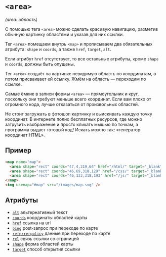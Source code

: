 # `<area>`

_(area: область)_

С помощью тега `<area>` можно сделать красивую навигацию, разметив обычную картинку областями и указав для них ссылки.

Тег `<area>` помещаем внутрь `<map>` и прописываем два обязательных атрибута: `shape` и `coords`, а также `href`, `target`, `alt`.

Если атрибут `href` отсутствует, то все остальные атрибуты, кроме `shape` и `coords`, должны быть опущены.

Тег `<area>` создаёт на картинке невидимую область по координатам, а потом присваивает ей ссылку. Жмём на область — переходим по ссылке.

Самые ёмкие в записи формы `<area>` — прямоугольник и круг, поскольку они требуют меньше всего координат. Если вам плохо от огромного кода, лучше отказаться от произвольных областей.

Не стоит загружать в фотошоп картинку и выискивать каждую точку координат. В интернете полно бесплатных ресурсов, где можно загрузить изображение и просто кликать мышью по точкам, а программа выдаст готовый код! Искать можно так: «генератор координат HTML».

## Пример

```html
<map name="map">
  <area shape="rect" coords="47,4,319,64" href="/html/" target="_blank" alt="HTML" />
  <area shape="rect" coords="46,69,318,129" href="/css/" target="_blank" alt="CSS" />
  <area shape="rect" coords="46,133,318,193" href="/js/" target="_blank" alt="JS" />
</map>
<img usemap="#map" src="/images/map.svg" />
```

## Атрибуты

- [`alt`](../ATTRIBUTES/alt.md) альтернативный текст
- [`coords`](../ATTRIBUTES/coords.md) координаты областей карты
- [`href`](../ATTRIBUTES/href.md) ссылка на url
- [`ping`](../ATTRIBUTES/ping.md) post-запрос при переходе по карте
- [`referrerpolicy`](../ATTRIBUTES/referrerpolicy.md) данные при переходе по карте
- [`rel`](<../ATTRIBUTES/rel (A).md>) связь ссылки со страницей
- [`shape`](../ATTRIBUTES/shape.md) форма областей карты
- [`target`](../ATTRIBUTES/target.md) способ открытия ссылки
